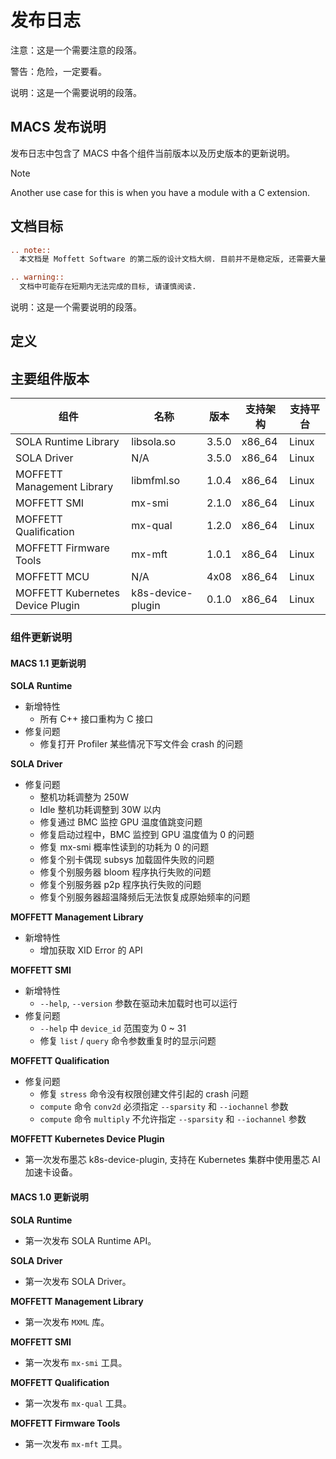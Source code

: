 # 发布日志

<p class="attention">注意：这是一个需要注意的段落。</p>

<p class="danger">警告：危险，一定要看。</p>

 <p class="note">说明：这是一个需要说明的段落。</p>


## MACS 发布说明

发布日志中包含了 MACS 中各个组件当前版本以及历史版本的更新说明。

Note

Another use case for this is when you have a module with a C extension.

## 文档目标

```rst
.. note::
  本文档是 Moffett Software 的第二版的设计文档大纲. 目前并不是稳定版, 还需要大量的迭代.

```

```rst
.. warning::
  文档中可能存在短期内无法完成的目标, 请谨慎阅读.

```

 <p class="note">说明：这是一个需要说明的段落。</p>

## 定义

## 主要组件版本

| 组件                             | 名称              | 版本    | 支持架构 | 支持平台 |
| -------------------------------- | ----------------- |-------| -------- | -------- |
| SOLA Runtime Library             | libsola.so        | 3.5.0 | x86_64   | Linux    |
| SOLA Driver                      | N/A               | 3.5.0 | x86_64   | Linux    |
| MOFFETT Management Library       | libmfml.so        | 1.0.4 | x86_64   | Linux    |
| MOFFETT SMI                      | mx-smi            | 2.1.0 | x86_64   | Linux    |
| MOFFETT Qualification            | mx-qual           | 1.2.0 | x86_64   | Linux    |
| MOFFETT Firmware Tools           | mx-mft            | 1.0.1 | x86_64   | Linux    |
| MOFFETT MCU                      | N/A               | 4x08  | x86_64   | Linux    |
| MOFFETT Kubernetes Device Plugin | k8s-device-plugin | 0.1.0 | x86_64   | Linux    |

### 组件更新说明

#### MACS 1.1 更新说明

**SOLA Runtime**

- 新增特性
  - 所有 C++ 接口重构为 C 接口
- 修复问题
  - 修复打开 Profiler 某些情况下写文件会 crash 的问题

**SOLA Driver**

- 修复问题
  - 整机功耗调整为 250W
  - Idle 整机功耗调整到 30W 以内
  - 修复通过 BMC 监控 GPU 温度值跳变问题
  - 修复启动过程中，BMC 监控到 GPU 温度值为 0 的问题
  - 修复 mx-smi 概率性读到的功耗为 0 的问题
  - 修复个别卡偶现 subsys 加载固件失败的问题
  - 修复个别服务器 bloom 程序执行失败的问题
  - 修复个别服务器 p2p 程序执行失败的问题
  - 修复个别服务器超温降频后无法恢复成原始频率的问题

**MOFFETT Management Library**

- 新增特性
  - 增加获取 XID Error 的 API

**MOFFETT SMI**

- 新增特性
  - `--help`, `--version` 参数在驱动未加载时也可以运行
- 修复问题
  - `--help` 中 `device_id` 范围变为 0 ~ 31
  - 修复 `list` / `query` 命令参数重复时的显示问题

**MOFFETT Qualification**

- 修复问题
  - 修复 `stress` 命令没有权限创建文件引起的 crash 问题
  - `compute` 命令 `conv2d` 必须指定 `--sparsity` 和 `--iochannel` 参数
  - `compute` 命令 `multiply` 不允许指定 `--sparsity` 和 `--iochannel` 参数

**MOFFETT Kubernetes Device Plugin**

- 第一次发布墨芯 k8s-device-plugin, 支持在 Kubernetes 集群中使用墨芯 AI 加速卡设备。

#### MACS 1.0 更新说明

**SOLA Runtime**

- 第一次发布 SOLA Runtime API。

**SOLA Driver**

- 第一次发布 SOLA Driver。

**MOFFETT Management Library**

- 第一次发布 `MXML` 库。

**MOFFETT SMI**

- 第一次发布 `mx-smi` 工具。

**MOFFETT Qualification**

- 第一次发布 `mx-qual` 工具。

**MOFFETT Firmware Tools**

- 第一次发布 `mx-mft` 工具。

